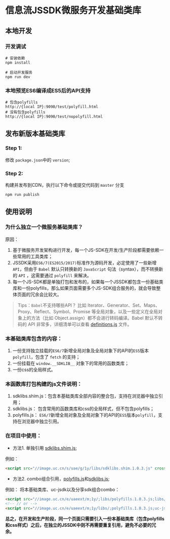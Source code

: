 # 信息流JSSDK微服务开发基础类库

## 本地开发

### 开发调试
```shell
# 安装依赖
npm install

# 启动开发服务
npm run dev
```

### 本地预览ES6编译成ES5后的API支持
```shell
# 包含polyfills
http://{local IP}:9090/test/polyfill.html
# 没有包含polyfills
http://{local IP}:9090/test/nopolyfill.html
```

## 发布新版本基础类库

### Step 1:

修改 `package.json`中的 `version`;

### Step 2:

构建并发布到CDN，执行以下命令或提交代码到 `master` 分支

```shell
npm run publish
```

## 使用说明

### 为什么独立一个微服务基础类库？

原因：

1. 基于微服务开发架构进行开发，每一个JS-SDK在开发/生产阶段都需要依赖一些常用的工具类库；
2. JSSDK采用`ES6/7(ES2015/2017)`标准作为源码开发，必定使用了一些新增 `API`，但由于 `Babel` 默认只转换新的 `JavaScript` 句法（syntax），而不转换新的 `API` ，这需要通过 `polyfill` 来解决。
3. 每一个JS-SDK都是单独打包和发布的，如果每一个JSSDK都包含一份基础类库和一份polyfills，那么如果页面需要多个JS-SDK组合服务的，就会导致整体页面的冗余会比较大。


> Tips：`Babel`不支持哪些API？
> 比如 Iterator、Generator、Set、Maps、Proxy、Reflect、Symbol、Promise 等全局对象，以及一些定义在全局对象上的方法（比如 Object.assign）都不会进行转码编译。Babel 默认不转码的 API 非常多，详细清单可以查看 [definitions.js](https://github.com/babel/babel/blob/master/packages/babel-plugin-transform-runtime/src/definitions.js) 文件。


### 本基础类库包含的内容：

1. 一份支持独立挂载的`ES6/7`新增全局对象及全局对象下的API的`ES5`版本`polyfill`，包含了 `fetch` 的支持；
2. 一份挂载在 `window.__SDKLIB__` 对象下的常用的函数类库；
3. 一份css的全局样式。

### 本函数库打包构建的js文件说明：

1. sdklibs.shim.js：包含本基础类库全部内容的整合包，支持在浏览器中独立引用；
2. sdklibs.js： 包含常用的函数类库和css的全局样式，但不包含polyfills；
3. polyfills.js： `ES6/7`新增全局对象及全局对象下的API的`ES5`版本`polyfill`，支持在浏览器中独立引用。

### 在项目中使用：

- 方法1. 单独引用 [sdklibs.shim.js](http://image.uc.cn/s/uae/g/1y/libs/sdklibs.shim.1.0.3.js);

例如：
```html
<script src="//image.uc.cn/s/uae/g/1y/libs/sdklibs.shim.1.0.3.js" crossorigin="anonymous"></script>
```

- 方法2. combo组合引用，[polyfills.js](http://image.uc.cn/s/uae/g/1y/libs/polyfills.1.0.3.js)和[sdklibs.js](http://image.uc.cn/s/uae/g/1y/libs/sdklibs.1.0.3.js);

例如： 将本基础类库、uc-jsdk以及分享sdk组合combo：
```html
<script src="//image.uc.cn/e/uaeext/m;1y/;libs/polyfills.1.0.3.js;libs/uc-jsdk.js;libs/uc-share-sdk.js;libs/sdklibs.1.0.3.js" crossorigin="anonymous"></script>
<!-- // or -->
<script src="//image.uc.cn/e/uaeext/m;1y/libs/;polyfills.1.0.3.js;uc-jsdk.js;uc-share-sdk.js;sdklibs.1.0.3.js;loader.v21.min.js" crossorigin="anonymous"></script>
```

**总之，在开发和生产阶段，同一个页面只需要引入一份本基础类库（包含polyfills和css样式）之后，在独立的JSSDK中则不再需要重复引用，避免不必要的冗余。**
